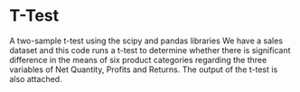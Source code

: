 # T-Test
A two-sample t-test using the scipy and pandas libraries 
We have a sales dataset and this code runs a t-test to determine whether there is significant difference in the means of six product categories regarding 
the three variables of Net Quantity, Profits and Returns. The output of the t-test is also attached. 
